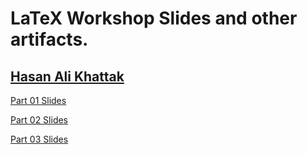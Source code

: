 # LaTeX Workshop Slides and other artifacts.

## [Hasan Ali Khattak](https://hasan.khattak.info)

[Part 01 Slides](https://github.com/hasanalikhattak/sbbwu2022latex/blob/gh-pages/pdfs/part01.pdf)

[Part 02 Slides](https://github.com/hasanalikhattak/sbbwu2022latex/blob/gh-pages/pdfs/part02.pdf)

[Part 03 Slides](https://github.com/hasanalikhattak/sbbwu2022latex/blob/gh-pages/pdfs/part03.pdf)

